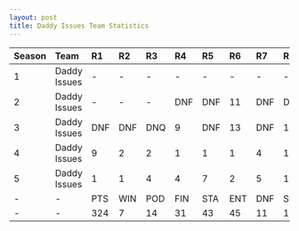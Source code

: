 ```yaml
---
layout: post 
title: Daddy Issues Team Statistics
--- 
```


| Season   | Team         | R1   | R2   | R3   | R4   | R5   | R6   | R7   | R8   | R9   | R10   | R11   | R12   | Pts   | Pos   |
|:---------|:-------------|:-----|:-----|:-----|:-----|:-----|:-----|:-----|:-----|:-----|:------|:------|:------|:------|:------|
| 1        | Daddy Issues | -    | -    | -    | -    | -    | -    | -    | -    | -    | -     | -     | -     | -     | -     |
| 2        | Daddy Issues | -    | -    | -    | DNF  | DNF  | 11   | DNF  | DNF  | DNF  | DNF   | DNF   | DNQ   | 0     | 12    |
| 3        | Daddy Issues | DNF  | DNF  | DNQ  | 9    | DNF  | 13   | DNF  | 10   | 16   | 3     | 11    | 15    | 15    | 10    |
| 4        | Daddy Issues | 9    | 2    | 2    | 1    | 1    | 1    | 4    | 1    | 2    | 3     | 11    | 2     | 181   | 2     |
| 5        | Daddy Issues | 1    | 1    | 4    | 4    | 7    | 2    | 5    | 1    | 10   | DNF   | 11    | 12    | 128   | 3     |
| -        | -            | PTS  | WIN  | POD  | FIN  | STA  | ENT  | DNF  | SOP  | DNQ  | %Fin  | PPR   | BST   | CHA   | RNK   |
| -        | -            | 324  | 7    | 14   | 31   | 43   | 45   | 11   | 1    | 2    | 72.1  | 7.2   | 1     | 0     | 6     |